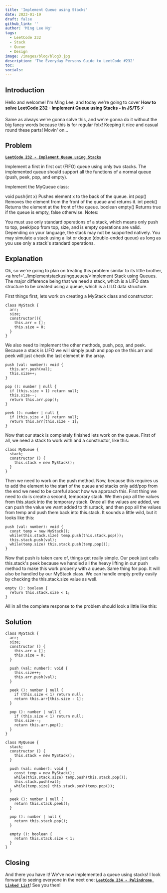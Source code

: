 ```yaml
---
title: 'Implement Queue using Stacks'
date: 2023-01-19
draft: false
github_link: ''
author: 'Ming Lee Ng'
tags:
  - LeetCode 232
  - Stack
  - Queue
  - Design
image: /images/blog/blog3.jpg
description: 'The Everyday Persons Guide to LeetCode #232'
toc:
socials:
---
```


## Introduction

Hello and welcome! I'm Ming Lee, and today we're going to cover **How to solve LeetCode 232 - Implement Queue using Stacks - in JS/TS :zap:**

Same as always we're gonna solve this, and we're gonna do it without the big fancy words because this is for regular folx! Keeping it nice and casual
round these parts! Movin' on...

## Problem

<b><a href='https://leetcode.com/problems/implement-queue-using-stacks'>`LeetCode 232 - Implement Queue using Stacks`</a></b>

Implement a first in first out (FIFO) queue using only two stacks. The implemented queue should support all the functions of a normal queue (push,
peek, pop, and empty).

Implement the MyQueue class:

void push(int x) Pushes element x to the back of the queue. int pop() Removes the element from the front of the queue and returns it. int peek()
Returns the element at the front of the queue. boolean empty() Returns true if the queue is empty, false otherwise. Notes:

You must use only standard operations of a stack, which means only push to top, peek/pop from top, size, and is empty operations are valid. Depending
on your language, the stack may not be supported natively. You may simulate a stack using a list or deque (double-ended queue) as long as you use only
a stack's standard operations.

## Explanation

Ok, so we're going to plan on treating this problem similar to its little brother, <a href='../implementstackusingqueues/>Implement Stack using
Queues</a>. The major difference being that we need a stack, which is a LIFO data structure to be created using a queue, which is a LILO data
structure.

First things first, lets work on creating a MyStack class and constructor:

```
class MyStack {
  arr;
  size;
  constructor(){
    this.arr = [];
    this.size = 0;
  }
}
```

We also need to implement the other methods, push, pop, and peek. Because a stack is LIFO we will simply push and pop on the this.arr and peek will
just check the last element in the array.

```
push (val: number): void {
  this.arr.push(val);
  this.size++;
}

pop (): number | null {
  if (this.size < 1) return null;
  this.size--;
  return this.arr.pop();
}

peek (): number | null {
  if (this.size < 1) return null;
  return this.arr[this.size - 1];
}
```

Now that our stack is completely finished lets work on the queue. First of all, we need a stack to work with and a constructor, like this:

```
class MyQueue {
  stack;
  constructor () {
    this.stack = new MyStack();
  }
}
```

Then we need to work on the push method. Now, because this requires us to add the element to the start of the queue and stacks only add/pop from the
end we need to be careful about how we approach this. First thing we need to do is create a second, temporary stack. We then pop all the values from
this.stack into the temporary stack. Once all the values are added, we can push the value we want added to this.stack, and then pop all the values
from temp and push them back into this.stack. It sounds a little wild, but it looks like this:

```
push (val: number): void {
  const temp = new MyStack();
  while(this.stack.size) temp.push(this.stack.pop());
  this.stack.push(val);
  while(temp.size) this.stack.push(temp.pop());
}
```

Now that push is taken care of, things get really simple. Our peek just calls this.stack's peek because we handled all the heavy lifting in our push
method to make this work properly with a queue. Same thing for pop. It will also be handled by our MyStack class. We can handle empty pretty easily by
checking the this.stack.size value as well.

```
empty (): boolean {
  return this.stack.size < 1;
}
```

All in all the complete response to the problem should look a little like this:

## Solution

```
class MyStack {
  arr;
  size;
  constructor () {
    this.arr = [];
    this.size = 0;
  }

  push (val: number): void {
    this.size++;
    this.arr.push(val);
  }

  peek (): number | null {
    if (this.size < 1) return null;
    return this.arr[this.size - 1];
  }

  pop (): number | null {
    if (this.size < 1) return null;
    this.size--;
    return this.arr.pop();
  }
}

class MyQueue {
  stack;
  constructor () {
    this.stack = new MyStack();
  }

  push (val: number): void {
    const temp = new MyStack();
    while(this.stack.size) temp.push(this.stack.pop());
    this.stack.push(val);
    while(temp.size) this.stack.push(temp.pop());
  }

  peek (): number | null {
    return this.stack.peek();
  }

  pop (): number | null {
    return this.stack.pop();
  }

  empty (): boolean {
    return this.stack.size < 1;
  }
}
```

## Closing

And there you have it! We've now implemented a queue using stacks! I look forward to seeing everyone in the next one:
<a href='../palindromelinkedlist/'>**`LeetCode 234 - Palindrome Linked List`**</a>! See you then!
